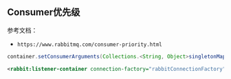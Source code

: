 
## Consumer优先级

参考文档：
- `https://www.rabbitmq.com/consumer-priority.html`


```java
container.setConsumerArguments(Collections.<String, Object>singletonMap("x-priority", Integer.valueOf(10)));
```

```xml
<rabbit:listener-container connection-factory="rabbitConnectionFactory">   <rabbit:listener queues="some.queue" ref="somePojo" method="handle" priority= "10" /> </rabbit:listener-container>
```
